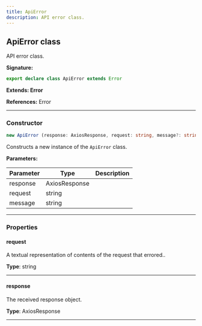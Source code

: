 ```yaml
---
title: ApiError
description: API error class.
---
```


## ApiError class

API error class.

**Signature:**

```ts
export declare class ApiError extends Error 
```

**Extends: Error**

**References:** Error

---

### Constructor

```ts
new ApiError (response: AxiosResponse, request: string, message?: string)
```

Constructs a new instance of the `ApiError` class.

**Parameters:**

| Parameter | Type | Description |
| --------- | ---- | ----------- |
| response | AxiosResponse |  |
| request | string |  |
| message | string |  |
---

### Properties

#### request

A textual representation of contents of the request that errored..



**Type**: string

---

#### response

The received response object.



**Type**: AxiosResponse

---

